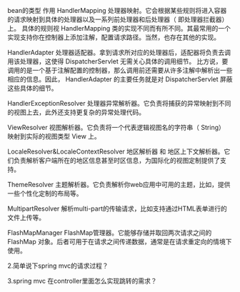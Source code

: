 bean的类型	作用
HandlerMapping	处理器映射。它会根据某些规则将进入容器的请求映射到具体的处理器以及一系列前处理器和后处理器（ 即处理器拦截器） 上。
具体的规则视 HandlerMapping 类的实现不同而有所不同。其最常用的一个实现支持你在控制器上添加注解，配置请求路径。当然，也存在其他的实现。




HandlerAdapter	处理器适配器。拿到请求所对应的处理器后，适配器将负责去调用该处理器，这使得 DispatcherServlet 无需关心具体的调用细节。
比方说，要调用的是一个基于注解配置的控制器，那么调用前还需要从许多注解中解析出一些相应的信息。因此， HandlerAdapter 的主要任务就是对 DispatcherServlet 屏蔽这些具体的细节。



HandlerExceptionResolver	处理器异常解析器。它负责将捕获的异常映射到不同的视图上去，此外还支持更复杂的异常处理代码。


ViewResolver	视图解析器。它负责将一个代表逻辑视图名的字符串（ String） 映射到实际的视图类型 View 上。


LocaleResolver&LocaleContextResolver	地区解析器 和 地区上下文解析器。它们负责解析客户端所在的地区信息甚至时区信息，为国际化的视图定制提供了支持。


ThemeResolver	主题解析器。它负责解析你web应用中可用的主题，比如，提供一些个性化定制的布局等。


MultipartResolver	解析multi-part的传输请求，比如支持通过HTML表单进行的文件上传等。



FlashMapManager	FlashMap管理器。它能够存储并取回两次请求之间的 FlashMap 对象。后者可用于在请求之间传递数据，通常是在请求重定向的情境下使用。



2.简单说下spring mvc的请求过程？



3.spring mvc 在controller里面怎么实现跳转的需求？